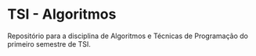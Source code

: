# TSI - Algoritmos

Repositório para a disciplina de Algoritmos e Técnicas de Programação do primeiro semestre de TSI.
